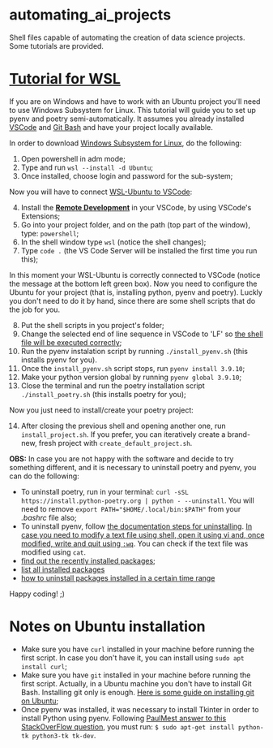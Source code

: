 # automating_ai_projects
Shell files capable of automating the creation of data science projects. Some tutorials are provided.

# [Tutorial for WSL](https://github.com/mtxslv/automating_ai_projects/blob/main/tutorial.md)
If you are on Windows and have to work with an Ubuntu project you'll need to use Windows Subsystem for Linux. This tutorial will guide you to set up pyenv and poetry semi-automatically. It assumes you already installed [VSCode](https://code.visualstudio.com/download) and [Git Bash](https://git-scm.com/download/win) and have your project locally available.

In order to download [Windows Subsystem for Linux](https://docs.microsoft.com/pt-br/windows/wsl/install), do the following:

1. Open powershell in adm mode;
2. Type and run ```wsl --install -d Ubuntu```;
3. Once installed, choose login and password for the sub-system;

Now you will have to connect [WSL-Ubuntu to VSCode](https://code.visualstudio.com/docs/remote/wsl):

4. Install the [**Remote Development**](https://marketplace.visualstudio.com/items?itemName=ms-vscode-remote.vscode-remote-extensionpack) in your VSCode, by using VSCode's Extensions;
5. Go into your project folder, and on the path (top part of the window), type: ```powershell```;
6. In the shell window type ```wsl``` (notice the shell changes);
7. Type ```code .``` (the VS Code Server will be installed the first time you run this);

In this moment your WSL-Ubuntu is correctly connected to VSCode (notice the message at the bottom left green box). Now you need to configure the Ubuntu for your project (that is, installing python, pyenv and poetry). Luckly you don't need to do it by hand, since there are some shell scripts that do the job for you. 

8. Put the shell scripts in you project's folder;
9. Change the selected end of line sequence in VSCode to 'LF' so [the shell file will be executed correctly](https://stackoverflow.com/questions/55258430/e-invalid-operation-update-error-while-running-shell-scripts-in-wsl);
10. Run the pyenv instalation script by running ```./install_pyenv.sh``` (this installs pyenv for you).
11. Once the ```install_pyenv.sh``` script stops, run ```pyenv install 3.9.10```;
12. Make your python version global by running ```pyenv global 3.9.10```;
13. Close the terminal and run the poetry installation script ```./install_poetry.sh``` (this installs poetry for you);

Now you just need to install/create your poetry project:

14. After closing the previous shell and opening another one, run ```install_project.sh```. If you prefer, you can iteratively create a brand-new, fresh project with ```create_default_project.sh```. 

**OBS:** 
In case you are not happy with the software and decide to try something different, and it is necessary to uninstall poetry and pyenv, you can do the following:
* To uninstall poetry, run in your terminal: ```curl -sSL  https://install.python-poetry.org | python - --uninstall```. You will need to remove `export PATH="$HOME/.local/bin:$PATH"` from your _.bashrc_ file also;
* To uninstall pyenv, follow [the documentation steps for uninstalling](https://github.com/pyenv/pyenv-installer#uninstall). [In case you need to modify a text file using shell, open it using vi and, once modified, write and quit using `:wq`](https://stackoverflow.com/questions/35695160/how-to-edit-a-text-file-in-my-terminal). You can check if the text file was modified using `cat`.
* [find out the recently installed packages](https://askubuntu.com/questions/17012/is-it-possible-to-get-a-list-of-most-recently-installed-packages);
* [list all installed packages](https://askubuntu.com/questions/17823/how-to-list-all-installed-packages)
* [how to uninstall packages installed in a certain time range](https://askubuntu.com/questions/548683/how-can-one-remove-all-packages-installed-after-a-certain-date-time)

Happy coding! ;)

# Notes on Ubuntu installation

* Make sure you have `curl` installed in your machine before running the first script. In case you don't have it, you can install using `sudo apt install curl`;
* Make sure you have `git` installed in your machine before running the first script. Actually, in a Ubuntu machine you don't have to install Git Bash. Installing git only is enough. [Here is some guide on installing git on Ubuntu](https://github.com/git-guides/install-git#install-git-on-linux);
* Once pyenv was installed, it was necessary to install Tkinter in order to install Python using pyenv. Following [PaulMest answer to this StackOverFlow question](https://stackoverflow.com/questions/5459444/tkinter-python-may-not-be-configured-for-tk), you must run: `$ sudo apt-get install python-tk python3-tk tk-dev`.
